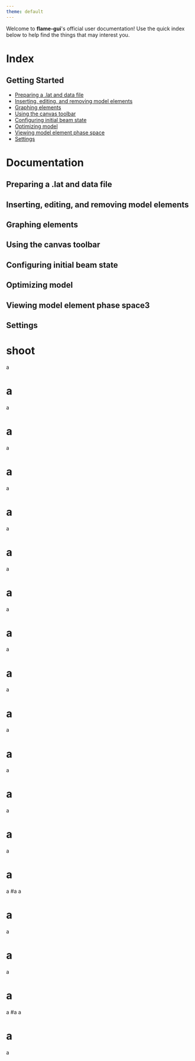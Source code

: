 ```yaml
---
theme: default
---
```

Welcome to **flame-gui**'s official user documentation! Use the quick index below to help find the things that may interest you.
# Index
## Getting Started
- [Preparing a .lat and data file](#preparing-a-lat-and-data-file)
- [Inserting, editing, and removing model elements](#inserting-editing-and-removing-model-elements)
- [Graphing elements](#graphing-elements)
- [Using the canvas toolbar](#using-the-canvas-toolbar)
- [Configuring initial beam state](#configuring-initial-beam-state)
- [Optimizing model](#optimizing-model)
- [Viewing model element phase space](#viewing-model-element-phase-space)
- [Settings](#settings)

# Documentation
## Preparing a .lat and data file

## Inserting, editing, and removing model elements

## Graphing elements

## Using the canvas toolbar

## Configuring initial beam state

## Optimizing model

## Viewing model element phase space3

## Settings











# shoot
a
# a
a
# a
a
# a
a
# a
a
# a
a
# a
a
# a
a
# a
a
# a
a
# a
a
# a
a
# a
a
# a
a
 #a
a
# a
a
# a
a
# a
a
 #a
a
# a
a
